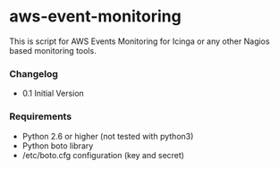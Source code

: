 # aws-event-monitoring

This is script for AWS Events Monitoring for Icinga or any other Nagios based monitoring tools.

### Changelog
- 0.1 Initial Version

### Requirements
- Python 2.6 or higher (not tested with python3)
- Python boto library
- /etc/boto.cfg configuration (key and secret)
